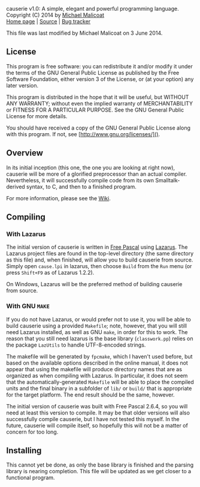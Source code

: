 causerie v1.0: A simple, elegant and powerful programming language.  
Copyright (C) 2014 by [Michael Malicoat](mailto:michael@circusmachina.com)  
[Home page](http://causerie.circusmachina.com) |
[Source](https://github.com/circusmachina/causerie_v1) |
[Bug tracker](http://mantis.circusmachina.com)

This file was last modified by Michael Malicoat on 3 June 2014.

## License ##
This program is free software: you can redistribute it and/or modify it under 
the terms of the GNU General Public License as published by the Free Software 
Foundation, either version 3 of the License, or (at your option) any later 
version.

This program is distributed in the hope that it will be useful, but WITHOUT ANY 
WARRANTY; without even the implied warranty of MERCHANTABILITY or FITNESS FOR A 
PARTICULAR PURPOSE.  See the GNU General Public License for more details.

You should have received a copy of the GNU General Public License along with 
this program.  If not, see [http://www.gnu.org/licenses/]().

## Overview ##
In its initial inception (this one, the one you are looking at right now),
causerie will be more of a glorified preprocessor than an actual compiler.
Nevertheless, it will successfully compile code from its own Smalltalk-derived
syntax, to C, and then to a finished program.

For more information, please see the [Wiki](http://causerie.circusmachina.com).

## Compiling ##
### With Lazarus ###
The initial version of causerie is written in [Free Pascal][] using [Lazarus][].
The Lazarus project files are found in the top-level directory (the same 
directory as this file) and, when finished, will allow you to build causerie 
from source.  Simply open `cause.lpi` in lazarus, then choose `Build` from the 
`Run` menu (or press `Shift+F9` as of Lazarus 1.2.2).

On Windows, Lazarus will be the preferred method of building causerie from 
source.

### With GNU `MAKE` ###
If you do not have Lazarus, or would prefer not to use it, you will be able to
build causerie using a provided `Makefile`; note, however, that you will still
need Lazarus installed, as well as GNU `make`, in order for this to work.  The
reason that you still need lazarus is the base library (`classwork.pp`) relies
on the package `LazUtils` to handle UTF-8-encoded strings.

The makefile will be generated by `fpcmake`, which I haven't used before, but 
based on the available options described in the online manual, it does not 
appear that using the makefile will produce directory names that are as 
organized as when compiling with Lazarus.  In particular, it does not seem that 
the automatically-generated `Makefile` will be able to place the compiled units 
and the final binary in a subfolder of `lib/` or `build/` that is appropriate 
for the target platform.  The end result should be the same, however.

The initial version of causerie was built with Free Pascal 2.6.4, so you will
need at least this version to compile.  It may be that older versions will also
successfully compile causerie, but I have not tested this myself.  In the
future, causerie will compile itself, so hopefully this will not be a matter of
concern for too long.

## Installing ##
This cannot yet be done, as only the base library is finished and the parsing
library is nearing completion.  This file will be updated as we get closer to
a functional program.

[Free Pascal]: http://www.freepascal.org
[Lazarus]: http://www.lazarus.freepascal.org/
